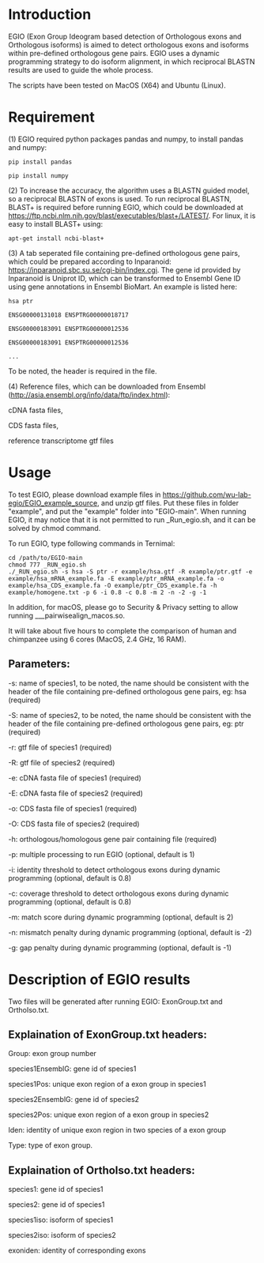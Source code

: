 # Introduction

EGIO (Exon Group Ideogram based detection of Orthologous exons and Orthologous isoforms) is aimed to detect orthologous exons and isoforms within pre-defined orthologous gene pairs. EGIO uses a dynamic programming strategy to do isoform alignment, in which  reciprocal BLASTN results are used to guide the whole process. 

The scripts have been tested on MacOS (X64) and Ubuntu (Linux).

# Requirement
(1) EGIO required python packages pandas and numpy, to install pandas and numpy:

    pip install pandas
  
    pip install numpy


(2) To increase the accuracy, the algorithm uses a BLASTN guided model, so a reciprocal BLASTN of exons is used. To run reciprocal BLASTN, BLAST+ is required before running EGIO, which could be downloaded at https://ftp.ncbi.nlm.nih.gov/blast/executables/blast+/LATEST/. For linux, it is easy to install BLAST+ using:

    apt-get install ncbi-blast+


(3) A tab seperated file containing pre-defined orthologous gene pairs, which could be prepared according to Inparanoid: https://inparanoid.sbc.su.se/cgi-bin/index.cgi. The gene id provided by Inparanoid is Uniprot ID, which can be transformed to Ensembl Gene ID using gene annotations in Ensembl BioMart. An example is listed here:

    hsa	ptr
  
    ENSG00000131018	ENSPTRG00000018717
  
    ENSG00000183091	ENSPTRG00000012536
  
    ENSG00000183091	ENSPTRG00000012536
  
    ... 

To be noted, the header is required in the file.


(4) Reference files, which can be downloaded from Ensembl (http://asia.ensembl.org/info/data/ftp/index.html):

  cDNA fasta files,
  
  CDS fasta files,
  
  reference transcriptome gtf files
  
  
# Usage
To test EGIO, please download example files in https://github.com/wu-lab-egio/EGIO_example_source, and unzip gtf files. Put these files in folder "example", and put the "example" folder into "EGIO-main". When running EGIO, it may notice that it is not permitted to run _Run_egio.sh, and it can be solved by chmod command.

To run EGIO, type following commands in Ternimal:


    cd /path/to/EGIO-main
    chmod 777 _RUN_egio.sh
    ./_RUN_egio.sh -s hsa -S ptr -r example/hsa.gtf -R example/ptr.gtf -e example/hsa_mRNA_example.fa -E example/ptr_mRNA_example.fa -o example/hsa_CDS_example.fa -O example/ptr_CDS_example.fa -h example/homogene.txt -p 6 -i 0.8 -c 0.8 -m 2 -n -2 -g -1

In addition, for macOS, please go to Security & Privacy setting to allow running ___pairwisealign_macos.so.

It will take about five hours to complete the comparison of human and chimpanzee using 6 cores (MacOS, 2.4 GHz, 16 RAM).

## Parameters:

-s: name of species1, to be noted, the name should be consistent with the header of the file containing pre-defined orthologous gene pairs, eg: hsa (required)

-S: name of species2, to be noted, the name should be consistent with the header of the file containing pre-defined orthologous gene pairs, eg: ptr (required)

-r: gtf file of species1 (required)

-R: gtf file of species2 (required)

-e: cDNA fasta file of species1 (required)

-E: cDNA fasta file of species2 (required)

-o: CDS fasta file of species1 (required)

-O: CDS fasta file of species2 (required)

-h: orthologous/homologous gene pair containing file (required)


-p: multiple processing to run EGIO (optional, default is 1)

-i: identity threshold to detect orthologous exons during dynamic programming (optional, default is 0.8)

-c: coverage threshold to detect orthologous exons during dynamic programming (optional, default is 0.8)

-m: match score during dynamic programming (optional, default is 2)

-n: mismatch penalty during dynamic programming (optional, default is -2)

-g: gap penalty during dynamic programming (optional, default is -1)


# Description of EGIO results

Two files will be generated after running EGIO: ExonGroup.txt and OrthoIso.txt.

## Explaination of ExonGroup.txt headers:

Group: exon group number

species1EnsemblG: gene id of species1

species1Pos: unique exon region of a exon group in species1

species2EnsemblG: gene id of species2

species2Pos: unique exon region of a exon group in species2

Iden: identity of unique exon region in two species of a exon group

Type: type of exon group.


## Explaination of OrthoIso.txt headers:

species1: gene id of species1

species2: gene id of species1

species1iso: isoform of species1

species2iso: isoform of species2

exoniden: identity of corresponding exons
